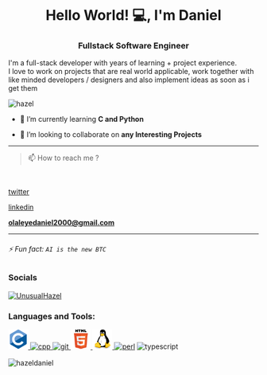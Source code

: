 <h1 align="center">Hello World! 💻, I'm Daniel</h1>
<h3 align="center">Fullstack Software Engineer</h3>
<p>I'm a full-stack developer with years of learning + project experience.<br> I love to work on projects that are real world applicable, work together with like minded developers / designers and also implement ideas as soon as i get them</p>

<p align="left"> <img src="https://komarev.com/ghpvc/?username=HazelDaniel&label=Profile%20views&color=0e75b6&style=flat" alt="hazel" /> </p>

<!-- <p align="left"> <a href="https://twitter.com/UnusualHazel" target="blank"><img src="https://img.shields.io/twitter/follow/UnusualHazel?logo=twitter&style=for-the-badge" alt="UnusualHazel" /></a> </p> -->

- 🌱 I’m currently learning **C and Python**

- 👯 I’m looking to collaborate on **any Interesting Projects**

<hr></hr>

> 📫 How to reach me ?
<br>

[twitter](https://twitter.com/UnusualHazel)
<br>

[linkedin](https://www.linkedin.com/in/hazel-daniel-bb530123b/?lipi=urn%3Ali%3Apage%3Ad_flagship3_feed%3BNgpYZNVhQrKEgxqKEalDLA%3D%3D)
<br>

**olaleyedaniel2000@gmail.com**

<hr></hr>

###### ⚡ Fun fact: `AI is the new BTC`

<h3 align="left">Socials</h3>
<p align="left">
<a href="https://twitter.com/UnusualHazel" target="blank"><img align="center" src="https://raw.githubusercontent.com/rahuldkjain/github-profile-readme-generator/master/src/images/icons/Social/twitter.svg" alt="UnusualHazel" height="30" width="40" /></a>
</p>

<h3 align="left">Languages and Tools:</h3>
<p align="left"> <a href="https://www.cprogramming.com/" target="_blank" rel="noreferrer"> <img src="https://raw.githubusercontent.com/devicons/devicon/master/icons/c/c-original.svg" alt="c" width="40" height="40"/> </a></a> <a href="https://www.djangoproject.com/" target="_blank" rel="noreferrer"> <img src="https://cdn.jsdelivr.net/gh/devicons/devicon/icons/cplusplus/cplusplus-original.svg" alt="cpp" width="40" height="40"/> </a> <a href="https://git-scm.com/" target="_blank" rel="noreferrer"> <img src="https://www.vectorlogo.zone/logos/git-scm/git-scm-icon.svg" alt="git" width="40" height="40"/> </a> <a href="https://www.w3.org/html/" target="_blank" rel="noreferrer"> <img src="https://raw.githubusercontent.com/devicons/devicon/master/icons/html5/html5-original-wordmark.svg" alt="html5" width="40" height="40"/> </a> <a href="https://www.linux.org/" target="_blank" rel="noreferrer"> <img src="https://raw.githubusercontent.com/devicons/devicon/master/icons/linux/linux-original.svg" alt="linux" width="40" height="40"/> </a> <a href="https://www.perl.org" target="_blank" rel="noreferrer"><img src="https://cdn.jsdelivr.net/gh/devicons/devicon/icons/perl/perl-original.svg" alt="perl" width="40" height="40"/></a> <a> <img src="https://cdn.jsdelivr.net/gh/devicons/devicon/icons/typescript/typescript-original.svg" alt="typescript" width="40" height="40"/></a> </p>


<p><img align="center" src="https://github-readme-stats.vercel.app/api/top-langs?username=HazelDaniel&show_icons=true&locale=en&layout=compact" alt="hazeldaniel" /></p>


<!-- <img src="https://github.com/HazelDaniel" alt="Hazel's Blue Github Chart" /> -->
<!--<p><img align="center" src="https://github-readme-streak-stats.herokuapp.com/?user=HazelDaniel&" alt="HazelDaniel" /></p> -->


<!-- <p>&nbsp;<img align="center" src="https://github-readme-stats.vercel.app/api?username=HazelDaniel&show_icons=true&locale=en" alt="Hazel" /></p>
 -->
